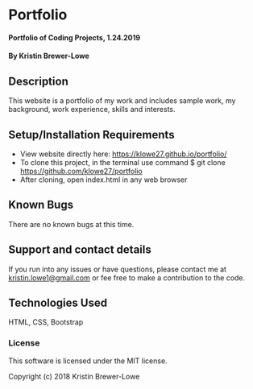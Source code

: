 # Portfolio

#### Portfolio of Coding Projects, 1.24.2019

#### By Kristin Brewer-Lowe

## Description

This website is a portfolio of my work and includes sample work, my background, work experience, skills and interests.

## Setup/Installation Requirements

* View website directly here: https://klowe27.github.io/portfolio/
* To clone this project, in the terminal use command $ git clone https://github.com/klowe27/portfolio
* After cloning, open index.html in any web browser

## Known Bugs

There are no known bugs at this time.

## Support and contact details

If you run into any issues or have questions, please contact me at kristin.lowe1@gmail.com or fee free to make a contribution to the code.

## Technologies Used

HTML, CSS, Bootstrap

### License

This software is licensed under the MIT license.

Copyright (c) 2018 Kristin Brewer-Lowe
